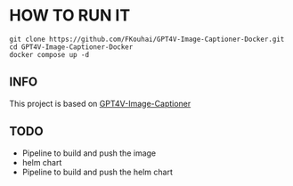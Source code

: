 # HOW TO RUN IT
```
git clone https://github.com/FKouhai/GPT4V-Image-Captioner-Docker.git
cd GPT4V-Image-Captioner-Docker
docker compose up -d
```
## INFO

This project is based on [GPT4V-Image-Captioner](https://github.com/jiayev/GPT4V-Image-Captioner)


## TODO

- Pipeline to build and push the image
- helm chart
- Pipeline to build and push the helm chart
